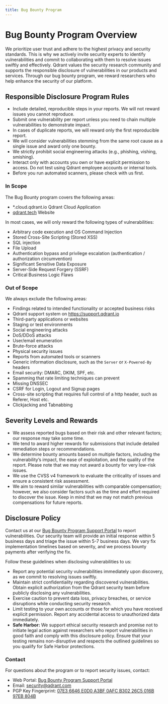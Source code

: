 ```yaml
---
title: Bug Bounty Program
---
```


# Bug Bounty Program Overview
We prioritize user trust and adhere to the highest privacy and security standards. This is why we actively invite security experts to identify vulnerabilities and commit to collaborating with them to resolve issues swiftly and effectively.
Qdrant values the security research community and supports the responsible disclosure of vulnerabilities in our products and services. Through our bug bounty program, we reward researchers who help enhance the security of our platform.

## Responsible Disclosure Program Rules
- Include detailed, reproducible steps in your reports. We will not reward issues you cannot reproduce.
- Submit one vulnerability per report unless you need to chain multiple vulnerabilities to demonstrate impact.
- In cases of duplicate reports, we will reward only the first reproducible report.
- We will consider vulnerabilities stemming from the same root cause as a single issue and award only one bounty.
- We strictly prohibit social engineering attacks (e.g., phishing, vishing, smishing).
- Interact only with accounts you own or have explicit permission to access. Do not test using Qdrant employee accounts or internal tools.
- Before you run automated scanners, please check with us first.

### In Scope
The Bug Bounty program covers the following areas:
- *.cloud.qdrant.io Qdrant Cloud Application
- [qdrant.tech](http://qdrant.tech/) Website

In most cases, we will only reward the following types of vulnerabilities:
- Arbitrary code execution and OS Command Injection
- Stored Cross-Site Scripting (Stored XSS)
- SQL injection
- File Upload
- Authentication bypass and privilege escalation (authentication / authorization circumvention)
- Significant Sensitive Data Exposure
- Server-Side Request Forgery (SSRF)
- Critical Business Logic Flaws

### Out of Scope
We always exclude the following areas:
- Findings related to intended functionality or accepted business risks
- Qdrant support system on https://support.qdrant.io
- Third-party applications or websites
- Staging or test environments
- Social engineering attacks
- DoS/DDoS attacks
- User/email enumeration
- Brute-force attacks
- Physical security issues
- Reports from automated tools or scanners
- Generic information disclosure, such as the `Server` or `X-Powered-By` headers
- Email security: DMARC, DKIM, SPF, etc.
- Spamming that rate limiting techniques can prevent
- Missing DNSSEC
- CSRF for Login, Logout and Signup pages
- Cross-site scripting that requires full control of a http header, such as Referer, Host etc.
- Clickjacking and Tabnabbing

## Severity Levels and Rewards
- We assess reported bugs based on their risk and other relevant factors; our response may take some time.
- We tend to award higher rewards for submissions that include detailed remediation steps or recommendations.
- We determine bounty amounts based on multiple factors, including the vulnerability’s impact, the ease of exploitation, and the quality of the report. Please note that we may not award a bounty for very low-risk issues.
- We use the CVSS v4 framework to evaluate the criticality of issues and ensure a consistent risk assessment.
- We aim to reward similar vulnerabilities with comparable compensation; however, we also consider factors such as the time and effort required to discover the issue. Keep in mind that we may not match previous compensations for future reports.

## Disclosure Policy
Contact us at our [Bug Bounty Program Support Portal](https://get.support.qdrant.io/servicedesk/customer/portal/35) to report vulnerabilities. Our security team will provide an initial response within 5 business days and triage the issue within 5-7 business days. We vary fix implementation timelines based on severity, and we process bounty payments after verifying the fix.

Follow these guidelines when disclosing vulnerabilities to us:
- Report any potential security vulnerabilities immediately upon discovery, as we commit to resolving issues swiftly.
- Maintain strict confidentiality regarding discovered vulnerabilities. Obtain explicit authorization from the Qdrant security team before publicly disclosing any vulnerabilities.
- Exercise caution to prevent data loss, privacy breaches, or service disruptions while conducting security research.
- Limit testing to your own accounts or those for which you have received explicit permission. Report any accidental access to unauthorized data immediately.
- **Safe Harbor:** We support ethical security research and promise not to initiate legal action against researchers who report vulnerabilities in good faith and comply with this disclosure policy. Ensure that your testing remains non-disruptive and respects the outlined guidelines so you qualify for Safe Harbor protections.

### Contact
For questions about the program or to report security issues, contact:
- Web Portal: [Bug Bounty Program Support Portal](https://get.support.qdrant.io/servicedesk/customer/portal/35)
- Email: [security@qdrant.com](mailto:security@qdrant.com)
- PGP Key Fingerprint: [07E3 6646 E0D0 A3BF 0AFC B302 26C5 016B 97EB 804B](/misc/qdrant-security-public-key.asc)
